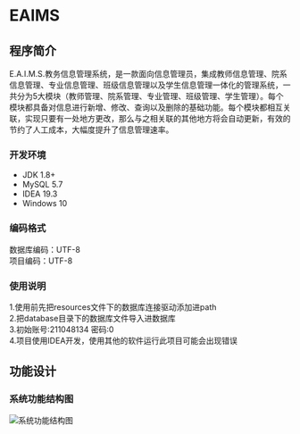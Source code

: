 # EAIMS

## 程序简介
E.A.I.M.S.教务信息管理系统，是一款面向信息管理员，集成教师信息管理、院系信息管理、专业信息管理、班级信息管理以及学生信息管理一体化的管理系统，一共分为5大模块（教师管理、院系管理、专业管理、班级管理、学生管理）。每个模块都具备对信息进行新增、修改、查询以及删除的基础功能。每个模块都相互关联，实现只要有一处地方更改，那么与之相关联的其他地方将会自动更新，有效的节约了人工成本，大幅度提升了信息管理速率。    

### 开发环境
- JDK 1.8+
- MySQL 5.7
- IDEA 19.3
- Windows 10

### 编码格式
数据库编码：UTF-8  
项目编码：UTF-8

### 使用说明
1.使用前先把resources文件下的数据库连接驱动添加进path  
2.把database目录下的数据库文件导入进数据库  
3.初始账号:211048134 密码:0  
4.项目使用IDEA开发，使用其他的软件运行此项目可能会出现错误

## 功能设计

### 系统功能结构图
![系统功能结构图](https://github.com/sourceice/EAIMS/blob/master/src/pres/zfy/eaims/images/%E7%B3%BB%E7%BB%9F%E5%8A%9F%E8%83%BD%E7%BB%93%E6%9E%84%E5%9B%BE.png?raw=true "系统功能结构图")

